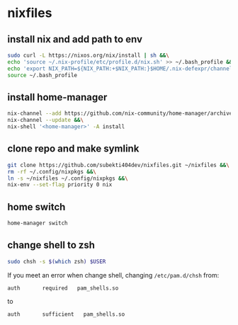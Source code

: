 # nixfiles

## install nix and add path to env
```bash
sudo curl -L https://nixos.org/nix/install | sh &&\
echo 'source ~/.nix-profile/etc/profile.d/nix.sh' >> ~/.bash_profile &&\
echo 'export NIX_PATH=${NIX_PATH:+$NIX_PATH:}$HOME/.nix-defexpr/channels' >> ~/.bash_profile &&\
source ~/.bash_profile
```

## install home-manager
```bash
nix-channel --add https://github.com/nix-community/home-manager/archive/master.tar.gz home-manager &&\
nix-channel --update &&\
nix-shell '<home-manager>' -A install
```

## clone repo and make symlink
```bash
git clone https://github.com/subekti404dev/nixfiles.git ~/nixfiles &&\
rm -rf ~/.config/nixpkgs &&\
ln -s ~/nixfiles ~/.config/nixpkgs &&\
nix-env --set-flag priority 0 nix
```

## home switch
```bash
home-manager switch
```

## change shell to zsh
```bash
sudo chsh -s $(which zsh) $USER
```

If you meet an error when change shell, changing `/etc/pam.d/chsh` from:
```
auth       required   pam_shells.so
```
to
```
auth       sufficient   pam_shells.so
```
